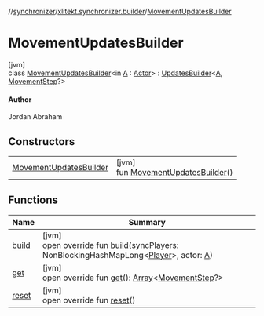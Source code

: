 //[synchronizer](../../../index.md)/[xlitekt.synchronizer.builder](../index.md)/[MovementUpdatesBuilder](index.md)

# MovementUpdatesBuilder

[jvm]\
class [MovementUpdatesBuilder](index.md)&lt;in [A](index.md) : [Actor](../../../../game/game/xlitekt.game.actor/-actor/index.md)&gt; : [UpdatesBuilder](../-updates-builder/index.md)&lt;[A](index.md), [MovementStep](../../../../game/game/xlitekt.game.actor.movement/-movement-step/index.md)?&gt; 

#### Author

Jordan Abraham

## Constructors

| | |
|---|---|
| [MovementUpdatesBuilder](-movement-updates-builder.md) | [jvm]<br>fun [MovementUpdatesBuilder](-movement-updates-builder.md)() |

## Functions

| Name | Summary |
|---|---|
| [build](build.md) | [jvm]<br>open override fun [build](build.md)(syncPlayers: NonBlockingHashMapLong&lt;[Player](../../../../game/game/xlitekt.game.actor.player/-player/index.md)&gt;, actor: [A](index.md)) |
| [get](get.md) | [jvm]<br>open override fun [get](get.md)(): [Array](https://kotlinlang.org/api/latest/jvm/stdlib/kotlin/-array/index.html)&lt;[MovementStep](../../../../game/game/xlitekt.game.actor.movement/-movement-step/index.md)?&gt; |
| [reset](reset.md) | [jvm]<br>open override fun [reset](reset.md)() |
